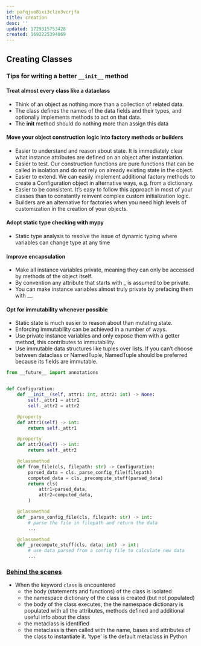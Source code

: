 ```yaml
---
id: pafqjuo8ixi3clzo3vcrjfa
title: creation
desc: ''
updated: 1729315753428
created: 1692225394069
---
```


## Creating Classes

### Tips for writing a better `__init__` method

#### Treat almost every class like a dataclass

- Think of an object as nothing more than a collection of related data.
- The class defines the names of the data fields and their types, and optionally implements methods to act on that data.
- The **init** method should do nothing more than assign this data

#### Move your object construction logic into factory methods or builders

- Easier to understand and reason about state. It is immediately clear what instance attributes are defined on an object after instantiation.
- Easier to test. Our construction functions are pure functions that can be called in isolation and do not rely on already existing state in the object.
- Easier to extend. We can easily implement additional factory methods to create a Configuration object in alternative ways, e.g. from a dictionary.
- Easier to be consistent. It’s easy to follow this approach in most of your classes than to constantly reinvent complex custom initialization logic.
- Builders are an alternative for factories when you need high levels of customization in the creation of your objects.

#### Adopt static type checking with mypy

- Static type analysis to resolve the issue of dynamic typing where variables can change type at any time

#### Improve encapsulation

- Make all instance variables private, meaning they can only be accessed by methods of the object itself.
- By convention any attribute that starts with \_ is assumed to be private.
- You can make instance variables almost truly private by prefacing them with \_\_.

#### Opt for immutability whenever possible

- Static state is much easier to reason about than mutating state.
- Enforcing immutability can be achieved in a number of ways.
- Use private instance variables and only expose them with a getter method, this contributes to immutability.
- Use immutable data structures like tuples over lists. If you can’t choose between dataclass or NamedTuple, NamedTuple should be preferred because its fields are immutable.

```py
from __future__ import annotations


def Configuration:
    def __init__(self, attr1: int, attr2: int) -> None:
        self._attr1 = attr1
        self._attr2 = attr2

    @property
    def attr1(self) -> int:
        return self._attr1

    @property
    def attr2(self) -> int:
        return self._attr2

    @classmethod
    def from_file(cls, filepath: str) -> Configuration:
        parsed_data = cls._parse_config_file(filepath)
        computed_data = cls._precompute_stuff(parsed_data)
        return cls(
            attr1=parsed_data,
            attr2=computed_data,
        )

    @classmethod
    def _parse_config_file(cls, filepath: str) -> int:
        # parse the file in filepath and return the data
        ...

    @classmethod
    def _precompute_stuff(cls, data: int) -> int:
        # use data parsed from a config file to calculate new data
        ...
```

### [Behind the scenes](https://www.youtube.com/watch?v=-js0K7Q878c&t=331s&ab_channel=PyCascades)

- When the keyword `class` is encountered
  - the body (statements and functions) of the class is isolated
  - the namespace dictionary of the class is created (but not populated)
  - the body of the class executes, the the namespace dictionary is populated with all the attributes, methods defined and additional useful info about the class
  - the metaclass is identified
  - the metaclass is then called with the name, bases and attributes of the class to instantiate it. 'type' is the default metaclass in Python
